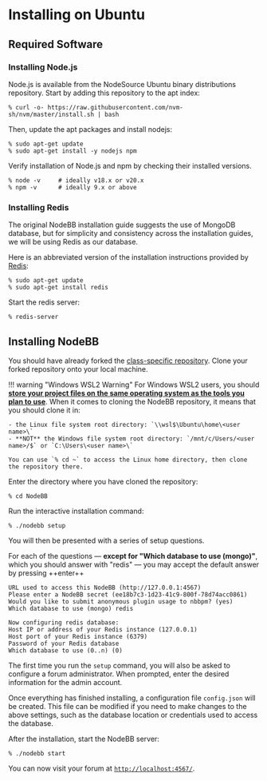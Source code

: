 # Installing on Ubuntu

## Required Software

### Installing Node.js

Node.js is available from the NodeSource Ubuntu binary distributions repository. Start by adding this repository to the apt index:

```console
% curl -o- https://raw.githubusercontent.com/nvm-sh/nvm/master/install.sh | bash
```

Then, update the apt packages and install nodejs:
```console
% sudo apt-get update
% sudo apt-get install -y nodejs npm
```

Verify installation of Node.js and npm by checking their installed versions.

```console
% node -v     # ideally v18.x or v20.x
% npm -v      # ideally 9.x or above
```

### Installing Redis

The original NodeBB installation guide suggests the use of MongoDB database, but for simplicity and consistency across the installation guides, we will be using Redis as our database.

Here is an abbreviated version of the installation instructions provided by [Redis](https://redis.io/docs/getting-started/installation/install-redis-on-linux/):

```console
% sudo apt-get update
% sudo apt-get install redis
```

Start the redis server:

```console
% redis-server
```

## Installing NodeBB

You should have already forked the [class-specific repository](https://github.com/CMU-313/NodeBB). Clone your forked repository onto your local machine.

!!! warning "Windows WSL2 Warning"
    For Windows WSL2 users, you should [**store your project files on the same operating system as the tools you plan to use**](https://learn.microsoft.com/en-us/windows/wsl/filesystems#file-storage-and-performance-across-file-systems). When it comes to cloning the NodeBB repository, it means that you should clone it in:
    
    - the Linux file system root directory: `\\wsl$\Ubuntu\home\<user name>\`
    - **NOT** the Windows file system root directory: `/mnt/c/Users/<user name>/$` or `C:\Users\<user name>\`

    You can use `% cd ~` to access the Linux home directory, then clone the repository there.

Enter the directory where you have cloned the repository:

```console
% cd NodeBB
```

Run the interactive installation command:

```console
% ./nodebb setup
```

You will then be presented with a series of setup questions. 

For each of the questions — **except for "Which database to use (mongo)"**, which you should answer with "redis" — you may accept the default answer by pressing ++enter++

```console
URL used to access this NodeBB (http://127.0.0.1:4567) 
Please enter a NodeBB secret (ee18b7c3-1d23-41c9-800f-78d74acc0861) 
Would you like to submit anonymous plugin usage to nbbpm? (yes) 
Which database to use (mongo) redis

Now configuring redis database:
Host IP or address of your Redis instance (127.0.0.1) 
Host port of your Redis instance (6379) 
Password of your Redis database 
Which database to use (0..n) (0) 
```

The first time you run the `setup` command, you will also be asked to configure a forum administrator. When prompted, enter the desired information for the admin account.

Once everything has finished installing, a configuration file `config.json` will be created. This file can be modified if you need to make changes to the above settings, such as the database location or credentials used to access the database.

After the installation, start the NodeBB server:

```console
% ./nodebb start
```

You can now visit your forum at [`http://localhost:4567/`](http://localhost:4567/).
